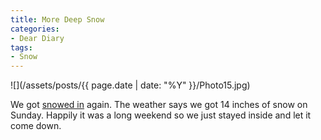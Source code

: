 ```yaml
---
title: More Deep Snow
categories:
- Dear Diary
tags:
- Snow
---
```


![](/assets/posts/{{ page.date | date: "%Y" }}/Photo15.jpg)
  



We got [snowed in](/thingelstad/snowed-in) again. The weather says we got 14 inches of snow on Sunday. Happily it was a long weekend so we just stayed inside and let it come down.
